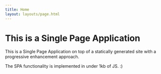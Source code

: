 ```yaml
---
title: Home
layout: layouts/page.html
---
```


# This is a Single Page Application

This is a Single Page Application on top of a statically generated site with a progressive enhancement approach.

The SPA functionality is implemented in under 1kb of JS. :)
